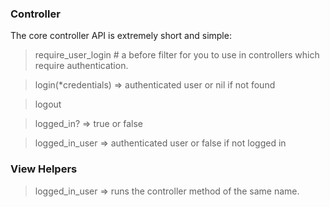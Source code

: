 ### Controller

The core controller API is extremely short and simple:

> require_user_login # a before filter for you to use in controllers which require authentication.

> login(*credentials) => authenticated user or nil if not found

> logout

> logged_in? => true or false

> logged_in_user => authenticated user or false if not logged in

### View Helpers

> logged_in_user => runs the controller method of the same name.
